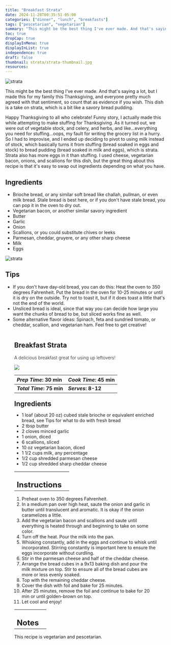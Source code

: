 ```yaml
---
title: "Breakfast Strata"
date: 2024-11-28T00:35:51-05:00
categories: ["dinner", "lunch", "breakfasts"]
tags: ["pescetarian", "vegetarian"]
summary: "This might be the best thing I've ever made. And that's saying a lot, but I made this for my family this Thanksgiving, and everyone pretty much agreed with that sentiment, so count that as evidence if you wish. This dish is a take on strata, which is a bit like a savory bread pudding."
toc: true
dropCap: true
displayInMenu: true
displayInList: true
independence: true
draft: false
thumbnail: strata/strata-thumbnail.jpg
resources:
---
```


![strata](../../strata/strata-thumbnail.jpg)

This might be the best thing I've ever made. And that's saying a lot, but I made this for my family this Thanksgiving, and everyone pretty much agreed with that sentiment, so count that as evidence if you wish. This dish is a take on strata, which is a bit like a savory bread pudding.

Happy Thanksgiving to all who celebrate! Funny story, I actually made this while attempting to make stuffing for Thanksgiving. As it turned out, we were out of vegetable stock, and celery, and herbs, and like...everything you need for stuffing...oops, my fault for writing the grocery list in a hurry. So I had to improvise, and I ended up deciding to pivot to using milk instead of stock, which basically turns it from stuffing (bread soaked in eggs and stock) to bread pudding (bread soaked in milk and eggs), which is strata. Strata also has more eggs in it than stuffing. I used cheese, vegetarian bacon, onions, and scallions for this dish, but the great thing about this recipe is that it's easy to swap out ingredients depending on what you have. 

## Ingredients

- Brioche bread, or any similar soft bread like challah, pullman, or even milk bread. Stale bread is best here, or if you don't have stale bread, you can pop it in the oven to dry out.
- Vegetarian bacon, or another similar savory ingredient
- Butter
- Garlic
- Onion
- Scallions, or you could substitute chives or leeks
- Parmesan, cheddar, gruyere, or any other sharp cheese
- Milk
- Eggs

![strata](../../strata/strata-side.jpg)

## Tips

- If you don't have day-old bread, you can do this: Heat the oven to 350 degrees Fahrenheit. Put the bread in the oven for 10-25 minutes or until it is dry on the outside. Try not to toast it, but if it does toast a little that's not the end of the world.
- Unsliced bread is ideal, since that way you can decide how large you want the chunks of bread to be, but sliced works fine as well. 
- Some alternative flavor ideas: Spinach, feta and sundried tomato, or cheddar, scallion, and vegetarian ham. Feel free to get creative!

<div class = "bg-pink-100 dark:bg-gray-700"  id = "recipe"> 
<div class = "bg-pink-100 dark:bg-gray-700"  style = "padding-left:2em; margin-top:0; margin-bottom:0;">

<div style="display:grid; align-items:start; justify-content:space-between; padding-right:2em" class="grid-cols-2 gap-2 md:gap-4 lg:gap-8 xl:gap-12"><div class = "mb-8"><h2>Breakfast Strata</h2><p style = "font-weight: 300;">A delicious breakfast great for using up leftovers!</p></div><img src="../../strata/strata-thumbnail.jpg"  class="w-full h-auto mx-auto"></div>

| _Prep Time_: 30 min  | _Cook Time_: 45 min  |
| :--- | :--- |
| **_Total Time_: 75 min** | **_Serves_: 8-12**  |

</div>
<div style="padding-left:2em; padding-right:2em; border-width:3px; margin-top:0;" class="bg-white dark:bg-gray-900 border-pink-100 dark:border-gray-700 dark:!text-white">
 <div><h2 style = "margin-top:1em; margin-bottom:0;" >Ingredients</h2></div>

- 1 loaf (about 20 oz) cubed stale brioche or equivalent enriched bread, see Tips for what to do with fresh bread
- 2 tbsp butter
- 2 cloves minced garlic
- 1 onion, diced
- 6 scallions, sliced
- 10 oz vegetarian bacon, diced
- 1 1/2 cups milk, any percentage
- 1/2 cup shredded parmesan cheese
- 1/2 cup shredded sharp cheddar cheese

|   |    |
| :--- | :--- |
| <div><h2 style = "margin-top:1em; margin-bottom:0;" >Instructions</h2></div>|   |

1. Preheat oven to 350 degrees Fahrenheit.
2. In a medium pan over high heat, saute the onion and garlic in butter until translucent and aromatic. It is okay if the onion caramelizes a little.
3. Add the vegetarian bacon and scallions and saute until everything is heated through and beginning to take on some color.
4. Turn off the heat. Pour the milk into the pan.
5. Whisking constantly, add in the eggs and continue to whisk until incorporated. Stirring constantly is important here to ensure the eggs incorporate without curdling. 
6. Stir in the parmesan cheese and half of the cheddar cheese.
7. Arrange the bread cubes in a 9x13 baking dish and pour the milk mixture on top. Stir to ensure all of the bread cubes are more or less evenly soaked.
8. Top with the remaining cheddar cheese.
9. Cover the dish with foil and bake for 25 minutes. 
10. After 25 minutes, remove the foil and continue to bake for 20 min or until golden-brown on top.
11. Let cool and enjoy!

|   |    |
| :--- | :--- |
| <div><h2 style = "margin-top:1em; margin-bottom:0;" >Notes</h2></div>|   |

This recipe is vegetarian and pescetarian.

</div>
</div>
